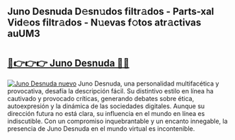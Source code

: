 ## Juno Desnuda D𝚎sn𝚞dos filtr𝚊dos - Parts-xal Vid𝚎os filtr𝚊dos - N𝚞evas f𝚘tos atr𝚊ctivas auUM3

# <h2><a href="http://mb2k5fb.tromn.icu/?c=Juno+Desnuda">🔗👉👉👉 Juno Desnuda 🔗🔗</a></h2>

[![Juno Desnuda nuevo](https://i.imgur.com/pEAQMta.gif)](http://mb2k5fb.tromn.icu/?c=Juno+Desnuda)
Juno Desnuda, una personalidad multifacética y provocativa, desafía la descripción fácil. Su distintivo estilo en línea ha cautivado y provocado críticas, generando debates sobre ética, autoexpresión y la dinámica de las sociedades digitales. Aunque su dirección futura no está clara, su influencia en el mundo en línea es indiscutible. Con un compromiso inquebrantable y un encanto innegable, la presencia de Juno Desnuda en el mundo virtual es incontenible.
